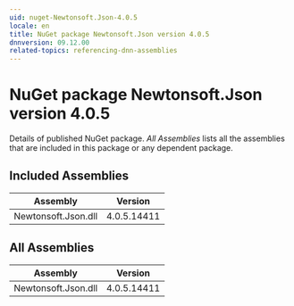 ```yaml
---
uid: nuget-Newtonsoft.Json-4.0.5
locale: en
title: NuGet package Newtonsoft.Json version 4.0.5
dnnversion: 09.12.00
related-topics: referencing-dnn-assemblies
---
```


# NuGet package Newtonsoft.Json version 4.0.5
Details of published NuGet package.
*All Assemblies* lists all the assemblies that are included in this package or any dependent package.

## Included Assemblies

|Assembly|Version|
|---|---|
|Newtonsoft.Json.dll|4.0.5.14411|

## All Assemblies

|Assembly|Version|
|---|---|
|Newtonsoft.Json.dll|4.0.5.14411|

